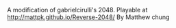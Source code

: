 A modification of gabrielcirulli's 2048.
Playable at http://mattpk.github.io/Reverse-2048/
By Matthew chung
